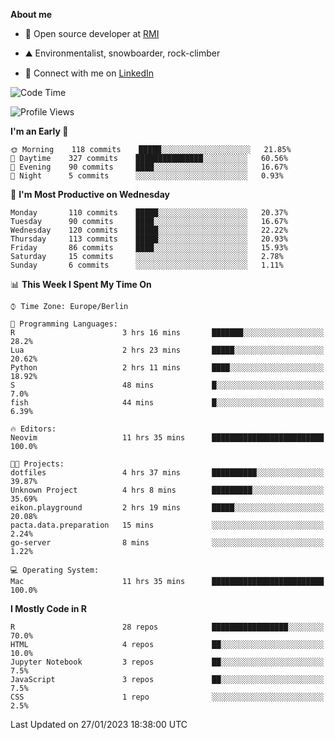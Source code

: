 **About me**

- 💼 Open source developer at [RMI](https://rmi.org/)

- ⛰️ Environmentalist, snowboarder, rock-climber

- 📱 Connect with me on [LinkedIn](https://www.linkedin.com/in/jackson-hoffart/)
 
<!--START_SECTION:waka-->
![Code Time](http://img.shields.io/badge/Code%20Time-20%20hrs%2050%20mins-blue)

![Profile Views](http://img.shields.io/badge/Profile%20Views-29-blue)

**I'm an Early 🐤** 

```text
🌞 Morning    118 commits    █████░░░░░░░░░░░░░░░░░░░░   21.85% 
🌆 Daytime    327 commits    ███████████████░░░░░░░░░░   60.56% 
🌃 Evening    90 commits     ████░░░░░░░░░░░░░░░░░░░░░   16.67% 
🌙 Night      5 commits      ░░░░░░░░░░░░░░░░░░░░░░░░░   0.93%

```
📅 **I'm Most Productive on Wednesday** 

```text
Monday       110 commits    █████░░░░░░░░░░░░░░░░░░░░   20.37% 
Tuesday      90 commits     ████░░░░░░░░░░░░░░░░░░░░░   16.67% 
Wednesday    120 commits    █████░░░░░░░░░░░░░░░░░░░░   22.22% 
Thursday     113 commits    █████░░░░░░░░░░░░░░░░░░░░   20.93% 
Friday       86 commits     ████░░░░░░░░░░░░░░░░░░░░░   15.93% 
Saturday     15 commits     ░░░░░░░░░░░░░░░░░░░░░░░░░   2.78% 
Sunday       6 commits      ░░░░░░░░░░░░░░░░░░░░░░░░░   1.11%

```


📊 **This Week I Spent My Time On** 

```text
⌚︎ Time Zone: Europe/Berlin

💬 Programming Languages: 
R                        3 hrs 16 mins       ███████░░░░░░░░░░░░░░░░░░   28.2% 
Lua                      2 hrs 23 mins       █████░░░░░░░░░░░░░░░░░░░░   20.62% 
Python                   2 hrs 11 mins       ████░░░░░░░░░░░░░░░░░░░░░   18.92% 
S                        48 mins             █░░░░░░░░░░░░░░░░░░░░░░░░   7.0% 
fish                     44 mins             █░░░░░░░░░░░░░░░░░░░░░░░░   6.39%

🔥 Editors: 
Neovim                   11 hrs 35 mins      █████████████████████████   100.0%

🐱‍💻 Projects: 
dotfiles                 4 hrs 37 mins       ██████████░░░░░░░░░░░░░░░   39.87% 
Unknown Project          4 hrs 8 mins        █████████░░░░░░░░░░░░░░░░   35.69% 
eikon.playground         2 hrs 19 mins       █████░░░░░░░░░░░░░░░░░░░░   20.08% 
pacta.data.preparation   15 mins             ░░░░░░░░░░░░░░░░░░░░░░░░░   2.24% 
go-server                8 mins              ░░░░░░░░░░░░░░░░░░░░░░░░░   1.22%

💻 Operating System: 
Mac                      11 hrs 35 mins      █████████████████████████   100.0%

```

**I Mostly Code in R** 

```text
R                        28 repos            █████████████████░░░░░░░░   70.0% 
HTML                     4 repos             ██░░░░░░░░░░░░░░░░░░░░░░░   10.0% 
Jupyter Notebook         3 repos             ██░░░░░░░░░░░░░░░░░░░░░░░   7.5% 
JavaScript               3 repos             ██░░░░░░░░░░░░░░░░░░░░░░░   7.5% 
CSS                      1 repo              ░░░░░░░░░░░░░░░░░░░░░░░░░   2.5%

```



 Last Updated on 27/01/2023 18:38:00 UTC
<!--END_SECTION:waka-->
